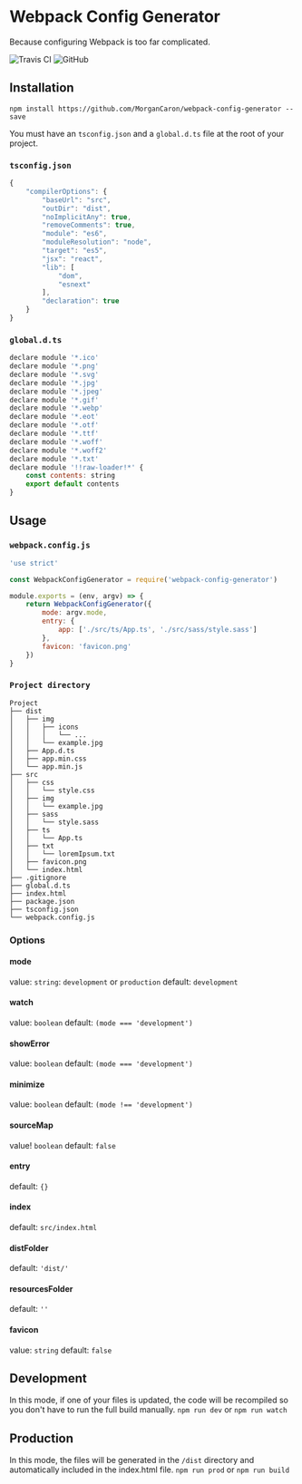 # Webpack Config Generator
Because configuring Webpack is too far complicated.

![Travis CI](https://img.shields.io/travis/com/MorganCaron/webpack-config-generator.svg?style=flat-square)
![GitHub](https://img.shields.io/github/license/MorganCaron/webpack-config-generator.svg?style=flat-square)

## Installation

```
npm install https://github.com/MorganCaron/webpack-config-generator --save
```

You must have an `tsconfig.json` and a `global.d.ts` file at the root of your project.

### `tsconfig.json`
```js
{
	"compilerOptions": {
		"baseUrl": "src",
		"outDir": "dist",
		"noImplicitAny": true,
		"removeComments": true,
		"module": "es6",
		"moduleResolution": "node",
		"target": "es5",
		"jsx": "react",
		"lib": [
			"dom",
			"esnext"
		],
		"declaration": true
	}
}
```

### `global.d.ts`
```js
declare module '*.ico'
declare module '*.png'
declare module '*.svg'
declare module '*.jpg'
declare module '*.jpeg'
declare module '*.gif'
declare module '*.webp'
declare module '*.eot'
declare module '*.otf'
declare module '*.ttf'
declare module '*.woff'
declare module '*.woff2'
declare module '*.txt'
declare module '!!raw-loader!*' {
	const contents: string
	export default contents
}
```

## Usage

### `webpack.config.js`
```js
'use strict'

const WebpackConfigGenerator = require('webpack-config-generator')

module.exports = (env, argv) => {
	return WebpackConfigGenerator({
		mode: argv.mode,
		entry: {
			app: ['./src/ts/App.ts', './src/sass/style.sass']
		},
		favicon: 'favicon.png'
	})
}
```

### `Project directory`
```
Project
├── dist
│   ├── img
│   │   ├── icons
│   │   │   └── ...
│   │   └── example.jpg
│   ├── App.d.ts
│   ├── app.min.css
│   └── app.min.js
├── src
│   ├── css
│   │   └── style.css
│   ├── img
│   │   └── example.jpg
│   ├── sass
│   │   └── style.sass
│   ├── ts
│   │   └── App.ts
│   ├── txt
│   │   └── loremIpsum.txt
│   ├── favicon.png
│   └── index.html
├── .gitignore
├── global.d.ts
├── index.html
├── package.json
├── tsconfig.json
└── webpack.config.js
```

### Options

#### mode
value: `string`: `development` or `production`
default: `development`

#### watch
value: `boolean`
default: `(mode === 'development')`

#### showError
value: `boolean`
default: `(mode === 'development')`

#### minimize
value: `boolean`
default: `(mode !== 'development')`

#### sourceMap
value! `boolean`
default: `false`

#### entry
default: `{}`

#### index
default: `src/index.html`

#### distFolder
default: `'dist/'`

#### resourcesFolder
default: `''`

#### favicon
value: `string`
default: `false`

## Development
In this mode, if one of your files is updated, the code will be recompiled so you don't have to run the full build manually.
`npm run dev`
or
`npm run watch`

## Production
In this mode, the files will be generated in the `/dist` directory and automatically included in the index.html file.
`npm run prod`
or
`npm run build`
